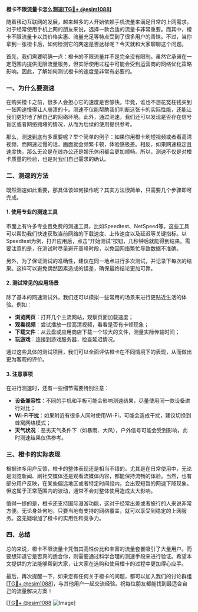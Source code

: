 **橙卡不限流量卡怎么测速[[TG💪+ @esim1088](https://t.me/s/esim1088)]**

随着移动互联网的发展，越来越多的人开始依赖手机流量来满足日常的上网需求。对于经常使用手机上网的朋友来说，选择一款合适的流量卡非常重要。而其中，橙卡不限流量卡以其价格实惠、流量充足等特点受到了很多用户的青睐。不过，当你拿到一张橙卡后，如何检测它的网速是否达标呢？今天就和大家聊聊这个问题。

首先，我们需要明确一点：橙卡的不限流量并不是完全没有限制。虽然它承诺在一定范围内提供无限流量服务，但实际使用过程中可能会受到运营商的网络优化策略影响。因此，了解如何测试橙卡的速度是非常有必要的。

### **一、为什么要测速**

在购买橙卡之前，很多人会担心它的速度是否够快。毕竟，谁也不想花冤枉钱买到一张网速慢得让人崩溃的卡。测速不仅能帮助我们判断这张卡的实际性能，还能让我们更好地了解自己的网络环境。此外，通过测速，我们还可以发现是否存在信号盲区或者网络拥堵的情况，从而为后续的使用提供参考。

那么，测速到底有多重要呢？举个简单的例子：如果你用橙卡刷短视频或者看高清视频，而网速过慢的话，画面就会频繁卡顿，体验感极差。相反，如果网速稳定且速度快，那么无论是在线办公还是娱乐休闲都会更加顺畅。所以，测速不仅是对橙卡质量的检验，也是对我们自己需求的确认。

### **二、测速的方法**

既然测速如此重要，那具体该如何操作呢？其实方法很简单，只需要几个步骤即可完成。

#### **1. 使用专业的测速工具**

市面上有许多专业且免费的测速工具，比如Speedtest、NetSpeed等。这些工具可以帮助我们快速获取当前网络的下载速度、上传速度以及延迟等关键指标。以Speedtest为例，打开应用后，点击“开始测试”按钮，几秒钟后就能得到结果。需要注意的是，在测试时尽量避开高峰时段，以免因网络繁忙导致数据不准确。

另外，为了保证测试的准确性，建议在同一地点进行多次测试，并记录下每次的结果。这样可以避免偶然因素造成的误差，确保最终结论更加可靠。

#### **2. 测试常见的应用场景**

除了基本的网速测试外，我们还可以模拟一些常用的场景来进行更贴近生活的体验。例如：

- **浏览网页**：打开几个主流网站，观察页面加载速度；
- **观看视频**：尝试播放一段高清视频，看看是否有卡顿现象；
- **下载文件**：从云盘或应用商店下载一个较大的文件，测量实际传输时间；
- **玩游戏**：连接到游戏服务器，检查延迟情况。

通过这些具体的测试项目，我们可以全面评估橙卡在不同情境下的表现，从而做出更为客观的评价。

#### **3. 注意事项**

在进行测速时，还有一些细节需要特别注意：

- **设备兼容性**：不同的手机和平板可能会影响测速结果，尽量使用同一款设备进行对比；
- **Wi-Fi干扰**：如果附近有很多人同时使用Wi-Fi，可能会造成干扰，建议切换到蜂窝网络模式；
- **天气状况**：恶劣天气条件下（如暴雨、大风），户外信号可能会受到影响，此时测速结果仅供参考。

### **三、橙卡的实际表现**

根据许多用户反馈，橙卡的整体表现还是相当不错的。尤其是在日常使用中，无论是浏览新闻、刷社交媒体还是观看流媒体内容，都能保持流畅的体验。当然，也有部分用户反映，在某些偏远地区或者特定时间段内，会出现短暂的网速下降现象。但这属于正常范围内的波动，通常不会对整体使用造成太大影响。

值得一提的是，橙卡还支持国际漫游功能，这对于经常出差或者旅行的人来说非常方便。无论身处何地，只要当地有支持的网络覆盖，就可以享受到稳定的上网服务。这无疑增加了橙卡的实用性和竞争力。

### **四、总结**

总的来说，橙卡不限流量卡凭借其高性价比和丰富的流量套餐吸引了大量用户。而要想知道它是否真的适合你，则需要通过科学合理的测速手段来进行验证。希望本文提供的方法能够帮到大家，让大家在选购和使用橙卡的过程中更加得心应手。

最后，再次提醒一下，如果您有任何关于橙卡的问题，都可以加入我们的讨论群组[[TG💪+ @esim1088](https://t.me/s/esim1088)]，与其他用户一起交流经验。祝每位朋友都能找到最适合自己的流量解决方案！

[[TG💪+ @esim1088](https://t.me/s/esim1088) ![Image](https://i.postimg.cc/4NQfJmqS/Snipaste-2025-05-13-00-14-12.png)]